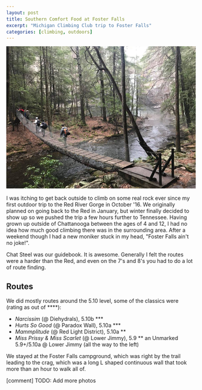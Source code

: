 ```yaml
---
layout: post
title: Southern Comfort Food at Foster Falls
excerpt: "Michigan Climbing Club trip to Foster Falls"
categories: [climbing, outdoors]
---
```


![Cover](/img/foster_falls/ff_cover.jpeg)

I was itching to get back outside to climb on some real rock ever since my first outdoor trip to the Red River Gorge in October '16. We originally planned on going back to the Red in January, but winter finally decided to show up so we pushed the trip a few hours further to Tennessee. Having grown up outside of Chattanooga between the ages of 4 and 12, I had no idea how much good climbing there was in the surrounding area. After a weekend though I had a new moniker stuck in my head, "Foster Falls ain't no joke!".

Chat Steel was our guidebook. It is awesome. Generally I felt the routes were a harder than the Red, and even on the 7's and 8's you had to do a lot of route finding.

## Routes

We did mostly routes around the 5.10 level, some of the classics were (rating as out of ****):

- *Narcissim* (@ Diehydrals), 5.10b ***
- *Hurts So Good* (@ Paradox Wall), 5.10a ***
- *Mammplitude* (@ Red Light District), 5.10a **
- *Miss Prissy & Miss Scarlet* (@ Lower Jimmy), 5.9 **
an Unmarked 5.9+/5.10a @ Lower Jimmy (all the way to the left)

We stayed at the Foster Falls campground, which was right by the trail leading to the crag, which was a long L shaped continuous wall that took more than an hour to walk all of.

[comment] TODO: Add more photos

